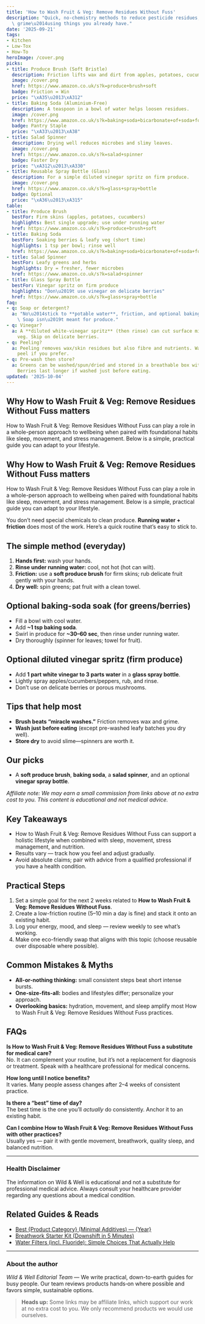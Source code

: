 ```yaml
---
title: 'How to Wash Fruit & Veg: Remove Residues Without Fuss'
description: "Quick, no-chemistry methods to reduce pesticide residues, waxes, and\
  \ grime\u2014using things you already have."
date: '2025-09-21'
tags:
- Kitchen
- Low-Tox
- How-To
heroImage: /cover.png
picks:
- title: Produce Brush (Soft Bristle)
  description: Friction lifts wax and dirt from apples, potatoes, cucumbers.
  image: /cover.png
  href: https://www.amazon.co.uk/s?k=produce+brush+soft
  badge: Friction = Win
  price: "\xA35\u2013\xA312"
- title: Baking Soda (Aluminium-Free)
  description: A teaspoon in a bowl of water helps loosen residues.
  image: /cover.png
  href: https://www.amazon.co.uk/s?k=baking+soda+bicarbonate+of+soda+food+grade
  badge: Pantry Staple
  price: "\xA33\u2013\xA38"
- title: Salad Spinner
  description: Drying well reduces microbes and slimy leaves.
  image: /cover.png
  href: https://www.amazon.co.uk/s?k=salad+spinner
  badge: Faster Dry
  price: "\xA312\u2013\xA330"
- title: Reusable Spray Bottle (Glass)
  description: For a simple diluted vinegar spritz on firm produce.
  image: /cover.png
  href: https://www.amazon.co.uk/s?k=glass+spray+bottle
  badge: Optional
  price: "\xA36\u2013\xA315"
table:
- title: Produce Brush
  bestFor: Firm skins (apples, potatoes, cucumbers)
  highlights: Best single upgrade; use under running water
  href: https://www.amazon.co.uk/s?k=produce+brush+soft
- title: Baking Soda
  bestFor: Soaking berries & leafy veg (short time)
  highlights: 1 tsp per bowl; rinse well
  href: https://www.amazon.co.uk/s?k=baking+soda+bicarbonate+of+soda+food+grade
- title: Salad Spinner
  bestFor: Leafy greens and herbs
  highlights: Dry = fresher, fewer microbes
  href: https://www.amazon.co.uk/s?k=salad+spinner
- title: Glass Spray Bottle
  bestFor: Vinegar spritz on firm produce
  highlights: "Don\u2019t use vinegar on delicate berries"
  href: https://www.amazon.co.uk/s?k=glass+spray+bottle
faq:
- q: Soap or detergent?
  a: "No\u2014stick to **potable water**, friction, and optional baking-soda soaks.\
    \ Soap isn\u2019t meant for produce."
- q: Vinegar?
  a: A **diluted white-vinegar spritz** (then rinse) can cut surface microbes on firmer
    veg. Skip on delicate berries.
- q: Peeling?
  a: Peeling removes wax/skin residues but also fibre and nutrients. Wash well first;
    peel if you prefer.
- q: Pre-wash then store?
  a: Greens can be washed/spun/dried and stored in a breathable box with paper towel.
    Berries last longer if washed just before eating.
updated: '2025-10-04'
---
```


## Why How to Wash Fruit & Veg: Remove Residues Without Fuss matters
How to Wash Fruit & Veg: Remove Residues Without Fuss can play a role in a whole-person approach to wellbeing when paired with foundational habits like sleep, movement, and stress management. Below is a simple, practical guide you can adapt to your lifestyle.

## Why How to Wash Fruit & Veg: Remove Residues Without Fuss matters
How to Wash Fruit & Veg: Remove Residues Without Fuss can play a role in a whole-person approach to wellbeing when paired with foundational habits like sleep, movement, and stress management. Below is a simple, practical guide you can adapt to your lifestyle.

You don’t need special chemicals to clean produce. **Running water + friction** does most of the work. Here’s a quick routine that’s easy to stick to.

## The simple method (everyday)
1. **Hands first:** wash your hands.
2. **Rinse under running water:** cool, not hot (hot can wilt).
3. **Friction:** use a **soft produce brush** for firm skins; rub delicate fruit gently with your hands.
4. **Dry well:** spin greens; pat fruit with a clean towel.

## Optional baking-soda soak (for greens/berries)
- Fill a bowl with cool water.
- Add **~1 tsp baking soda**.
- Swirl in produce for **~30–60 sec**, then rinse under running water.
- Dry thoroughly (spinner for leaves; towel for fruit).

## Optional diluted vinegar spritz (firm produce)
- Add **1 part white vinegar to 3 parts water** in a **glass spray bottle**.
- Lightly spray apples/cucumbers/peppers, rub, and rinse.
- Don’t use on delicate berries or porous mushrooms.

## Tips that help most
- **Brush beats “miracle washes.”** Friction removes wax and grime.
- **Wash just before eating** (except pre-washed leafy batches you dry well).
- **Store dry** to avoid slime—spinners are worth it.

## Our picks
- A **soft produce brush**, **baking soda**, a **salad spinner**, and an optional **vinegar spray bottle**.

*Affiliate note: We may earn a small commission from links above at no extra cost to you. This content is educational and not medical advice.*

## Key Takeaways
- How to Wash Fruit & Veg: Remove Residues Without Fuss can support a holistic lifestyle when combined with sleep, movement, stress management, and nutrition.
- Results vary — track how you feel and adjust gradually.
- Avoid absolute claims; pair with advice from a qualified professional if you have a health condition.


## Practical Steps
1. Set a simple goal for the next 2 weeks related to **How to Wash Fruit & Veg: Remove Residues Without Fuss**.
2. Create a low-friction routine (5–10 min a day is fine) and stack it onto an existing habit.
3. Log your energy, mood, and sleep — review weekly to see what’s working.
4. Make one eco-friendly swap that aligns with this topic (choose reusable over disposable where possible).


## Common Mistakes & Myths
- **All-or-nothing thinking:** small consistent steps beat short intense bursts.
- **One-size-fits-all:** bodies and lifestyles differ; personalize your approach.
- **Overlooking basics:** hydration, movement, and sleep amplify most How to Wash Fruit & Veg: Remove Residues Without Fuss practices.


## FAQs
**Is How to Wash Fruit & Veg: Remove Residues Without Fuss a substitute for medical care?**  
No. It can complement your routine, but it’s not a replacement for diagnosis or treatment. Speak with a healthcare professional for medical concerns.

**How long until I notice benefits?**  
It varies. Many people assess changes after 2–4 weeks of consistent practice.

**Is there a “best” time of day?**  
The best time is the one you’ll *actually* do consistently. Anchor it to an existing habit.

**Can I combine How to Wash Fruit & Veg: Remove Residues Without Fuss with other practices?**  
Usually yes — pair it with gentle movement, breathwork, quality sleep, and balanced nutrition.


---

### Health Disclaimer
The information on Wild & Well is educational and not a substitute for professional medical advice. Always consult your healthcare provider regarding any questions about a medical condition.


## Related Guides & Reads
- [Best {Product Category} (Minimal Additives) — {Year}](../templates/best-x-starter.mdx)
- [Breathwork Starter Kit (Downshift in 5 Minutes)](breathwork-starter-kit.md)
- [Water Filters (incl. Fluoride): Simple Choices That Actually Help](water-filters.md)

---

### About the author
*Wild & Well Editorial Team* — We write practical, down-to-earth guides for busy people. Our team reviews products hands‑on where possible and favors simple, sustainable options.

> **Heads up:** Some links may be affiliate links, which support our work at no extra cost to you. We only recommend products we would use ourselves.

